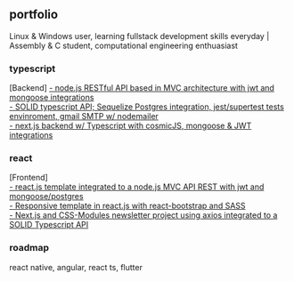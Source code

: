## portfolio
Linux & Windows user, learning fullstack development skills everyday | Assembly & C student, computational engineering enthuasiast

### typescript

[Backend]
<a href="https://github.com/gabtonete/backend-task-node">- node.js RESTful API based in MVC architecture with jwt and mongoose integrations</a>
<br/>
<a href="https://github.com/gabtonete/solid-typescript">- SOLID typescript API; Sequelize Postgres integration, jest/supertest tests envinroment, gmail SMTP w/ nodemailer</a>
<br/>
<a href="https://github.com/gabtonete/backend-devagram-next-ts">- next.js backend w/ Typescript with cosmicJS, mongoose & JWT integrations</a>

### react

[Frontend]
<br/>
<a href="https://github.com/gabtonete/frontend-task-reactjs">- react.js template integrated to a node.js MVC API REST with jwt and mongoose/postgres</a>
<br/>
<a href="https://github.com/gabtonete/frontend-template-reactjs">- Responsive template in react.js with react-bootstrap and SASS</a>
<br/>
<a href="https://github.com/gabtonete/frontend-newsletter-nextjs">- Next.js and CSS-Modules newsletter project using axios integrated to a SOLID Typescript API</a>
<br/>

### roadmap

react native, angular, react ts, flutter
